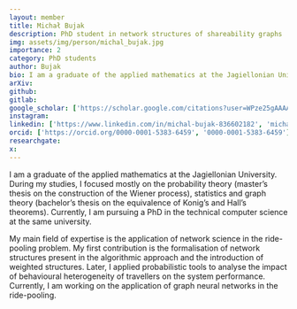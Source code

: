 ```yaml
---
layout: member
title: Michał Bujak
description: PhD student in network structures of shareability graphs
img: assets/img/person/michal_bujak.jpg
importance: 2
category: PhD students
author: Bujak
bio: I am a graduate of the applied mathematics at the Jagiellonian University. During my studies, I focused mostly on the probability theory (master’s thesis on the construction of the Wiener process), statistics and graph theory (bachelor’s thesis on the equivalence of Konig’s and Hall’s theorems). Currently, I am pursuing a PhD in the technical computer science at the same university.
arXiv:
github: 
gitlab:
google_scholar: ['https://scholar.google.com/citations?user=WPze25gAAAAJ', 'google_scholar']
instagram:
linkedin: ['https://www.linkedin.com/in/michal-bujak-836602182', 'michal-bujak-836602182']
orcid: ['https://orcid.org/0000-0001-5383-6459', '0000-0001-5383-6459']
researchgate:
x: 
---
```


I am a graduate of the applied mathematics at the Jagiellonian University. During my studies, I focused mostly on the probability theory (master’s thesis on the construction of the Wiener process), statistics and graph theory (bachelor’s thesis on the equivalence of Konig’s and Hall’s theorems). Currently, I am pursuing a PhD in the technical computer science at the same university. 

My main field of expertise is the application of network science in the ride-pooling problem. My first contribution is the formalisation of network structures present in the algorithmic approach and the introduction of weighted structures. Later, I applied probabilistic tools to analyse the impact of behavioural heterogeneity of travellers on the system performance. Currently, I am working on the application of graph neural networks in the ride-pooling. 
